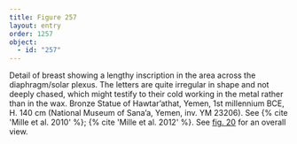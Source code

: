 ```yaml
---
title: Figure 257
layout: entry
order: 1257
object:
  - id: "257"
---
```


Detail of breast showing a lengthy inscription in the area across the diaphragm/solar plexus. The letters are quite irregular in shape and not deeply chased, which might testify to their cold working in the metal rather than in the wax. Bronze Statue of Hawtar’athat, Yemen, 1st millennium BCE, H. 140 cm (National Museum of Sana’a, Yemen, inv. YM 23206). See {% cite 'Mille et al. 2010' %}; {% cite 'Mille et al. 2012' %}. See [fig. 20](/visual-atlas/020/) for an overall view.
